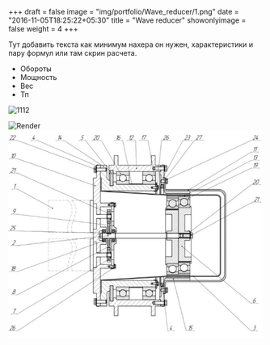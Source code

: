 +++
draft = false
image = "img/portfolio/Wave_reducer/1.png"
date = "2016-11-05T18:25:22+05:30"
title = "Wave reducer"
showonlyimage = false
weight = 4
+++

Тут добавить текста как минимум нахера он нужен, характеристики и пару формул или там скрин расчета.

* Обороты
* Мощность
* Вес
* Тп

![1112](img/portfolio/Wave_reducer/1.png)

![Render][1]
![Scheme][2]

[1]: //img/portfolio/Wave_reducer/1.png "Render"
[2]: https://github.com/Balashov-Artem/Portfolio/blob/master/static/img/portfolio/Wave_reducer/2.png "Scheme"